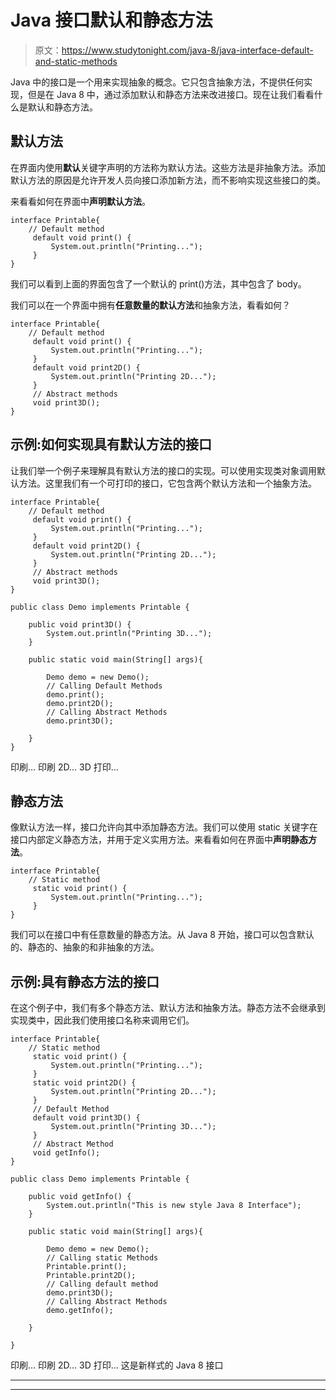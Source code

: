 # Java 接口默认和静态方法

> 原文：<https://www.studytonight.com/java-8/java-interface-default-and-static-methods>

Java 中的接口是一个用来实现抽象的概念。它只包含抽象方法，不提供任何实现，但是在 Java 8 中，通过添加默认和静态方法来改进接口。现在让我们看看什么是默认和静态方法。

## 默认方法

在界面内使用**默认**关键字声明的方法称为默认方法。这些方法是非抽象方法。添加默认方法的原因是允许开发人员向接口添加新方法，而不影响实现这些接口的类。

来看看如何在界面中**声明默认方法**。

```
interface Printable{
	// Default method
	 default void print() {
		 System.out.println("Printing...");
	 }
}
```

我们可以看到上面的界面包含了一个默认的 print()方法，其中包含了 body。

我们可以在一个界面中拥有**任意数量的默认方法**和抽象方法，看看如何？

```
interface Printable{
	// Default method
	 default void print() {
		 System.out.println("Printing...");
	 }
	 default void print2D() {
		 System.out.println("Printing 2D...");
	 }
	 // Abstract methods
	 void print3D();
}
```

## 示例:如何实现具有默认方法的接口

让我们举一个例子来理解具有默认方法的接口的实现。可以使用实现类对象调用默认方法。这里我们有一个可打印的接口，它包含两个默认方法和一个抽象方法。

```
interface Printable{
	// Default method
	 default void print() {
		 System.out.println("Printing...");
	 }
	 default void print2D() {
		 System.out.println("Printing 2D...");
	 }
	 // Abstract methods
	 void print3D();
}

public class Demo implements Printable {

	public void print3D() {
		System.out.println("Printing 3D...");
	}

	public static void main(String[] args){  

		Demo demo = new Demo();
		// Calling Default Methods
		demo.print();
		demo.print2D();
		// Calling Abstract Methods
		demo.print3D();

	}
}
```

印刷...
印刷 2D...
3D 打印...

## 静态方法

像默认方法一样，接口允许向其中添加静态方法。我们可以使用 static 关键字在接口内部定义静态方法，并用于定义实用方法。来看看如何在界面中**声明静态方法**。

```
interface Printable{
	// Static method
	 static void print() {
		 System.out.println("Printing...");
	 }
}
```

我们可以在接口中有任意数量的静态方法。从 Java 8 开始，接口可以包含默认的、静态的、抽象的和非抽象的方法。

## 示例:具有静态方法的接口

在这个例子中，我们有多个静态方法、默认方法和抽象方法。静态方法不会继承到实现类中，因此我们使用接口名称来调用它们。

```
interface Printable{
	// Static method
	 static void print() {
		 System.out.println("Printing...");
	 }
	 static void print2D() {
		 System.out.println("Printing 2D...");
	 }
	 // Default Method
	 default void print3D() {
		 System.out.println("Printing 3D...");
	 }
	 // Abstract Method
	 void getInfo();
}

public class Demo implements Printable {

	public void getInfo() {
		System.out.println("This is new style Java 8 Interface");
	}

	public static void main(String[] args){  

		Demo demo = new Demo();
		// Calling static Methods
		Printable.print();
		Printable.print2D();
		// Calling default method
		demo.print3D();
		// Calling Abstract Methods
		demo.getInfo();

	}

}
```

印刷...
印刷 2D...
3D 打印...
这是新样式的 Java 8 接口

* * *

* * *